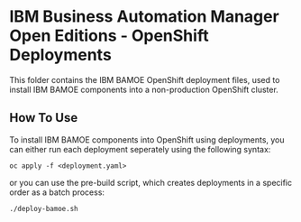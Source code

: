 # IBM Business Automation Manager Open Editions - OpenShift Deployments
This folder contains the IBM BAMOE OpenShift deployment files, used to install IBM BAMOE components into a non-production OpenShift cluster.

## How To Use
To install IBM BAMOE components into OpenShift using deployments, you can either run each deployment seperately using the following syntax:

```shell
oc apply -f <deployment.yaml>
```

or you can use the pre-build script, which creates deployments in a specific order as a batch process:

```shell
./deploy-bamoe.sh
```
